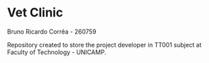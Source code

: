 # Vet Clinic

Bruno Ricardo Corrêa - 260759

Repository created to store the project developer in TT001 subject at Faculty of Technology - UNICAMP.